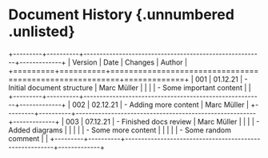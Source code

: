 # Document History {.unnumbered .unlisted}

+---------+----------+--------------------------------------------------------+-------------+
| Version |   Date   |           Changes                                      |   Author    |
+=========+==========+========================================================+=============+
| 001     | 01.12.21 | - Initial document structure                           | Marc Müller |
|         |          | - Some important content                               |             |
+---------+----------+--------------------------------------------------------+-------------+
| 002     | 02.12.21 | - Adding more content                                  | Marc Müller |
+---------+----------+--------------------------------------------------------+-------------+
| 003     | 07.12.21 | - Finished docs review                                 | Marc Müller |
|         |          | - Added diagrams                                       |             |
|         |          | - Some more content                                    |             |
|         |          | - Some random comment                                  |             |
+---------+----------+--------------------------------------------------------+-------------+

